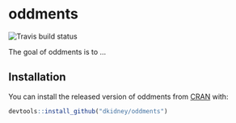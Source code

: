 
<!-- README.md is generated from README.Rmd. Please edit that file -->

# oddments

![Travis build
status](https://travis-ci.org/dkidney/oddments.svg?branch=master)

The goal of oddments is to …

## Installation

You can install the released version of oddments from
[CRAN](https://CRAN.R-project.org) with:

``` r
devtools::install_github("dkidney/oddments")
```
